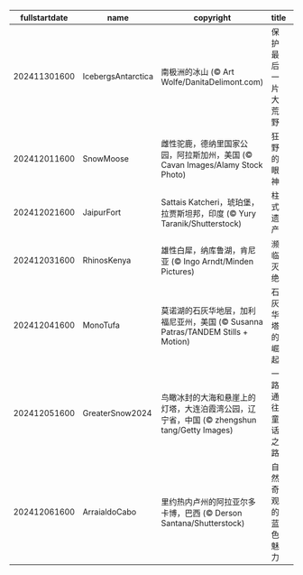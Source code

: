 |fullstartdate|name|copyright|title|image|
|--|--|--|--|--|
202411301600|IcebergsAntarctica|南极洲的冰山 (© Art Wolfe/DanitaDelimont.com)|保护最后一片大荒野|![](/zh-CN/2024/12/202411301600IcebergsAntarctica.jpg)|
202412011600|SnowMoose|雌性驼鹿，德纳里国家公园，阿拉斯加州，美国 (© Cavan Images/Alamy Stock Photo)|狂野的眼神|![](/zh-CN/2024/12/202412011600SnowMoose.jpg)|
202412021600|JaipurFort|Sattais Katcheri，琥珀堡，拉贾斯坦邦，印度 (© Yury Taranik/Shutterstock)|柱式遗产|![](/zh-CN/2024/12/202412021600JaipurFort.jpg)|
202412031600|RhinosKenya|雄性白犀，纳库鲁湖，肯尼亚 (© Ingo Arndt/Minden Pictures)|濒临灭绝|![](/zh-CN/2024/12/202412031600RhinosKenya.jpg)|
202412041600|MonoTufa|莫诺湖的石灰华地层，加利福尼亚州，美国 (© Susanna Patras/TANDEM Stills + Motion)|石灰华塔的崛起|![](/zh-CN/2024/12/202412041600MonoTufa.jpg)|
202412051600|GreaterSnow2024|鸟瞰冰封的大海和悬崖上的灯塔，大连泊霞湾公园，辽宁省，中国 (© zhengshun tang/Getty Images)|一路通往童话之路|![](/zh-CN/2024/12/202412051600GreaterSnow2024.jpg)|
202412061600|ArraialdoCabo|里约热内卢州的阿拉亚尔多卡博，巴西 (© Derson Santana/Shutterstock)|自然奇观的蓝色魅力|![](/zh-CN/2024/12/202412061600ArraialdoCabo.jpg)|
